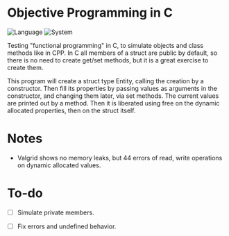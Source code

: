 # Objective Programming in C 

![Language](https://img.shields.io/badge/Language-C-00599c?style=for-the-badge&logo=c)
![System](https://img.shields.io/badge/System-Arch_WSL2-A100FF?style=for-the-badge&logo=windows)

Testing "functional programming" in C, to simulate objects and class methods like in CPP.
In C all members of a struct are public by default, so there is no need to create get/set methods, but it is a great exercise to create them. 

This program will create a struct type Entity, calling the creation by a constructor. Then fill its properties by passing values as arguments in the constructor, and changing them later, via set methods. The current values are printed out by a method. Then it is liberated using free on the dynamic allocated properties, then on the struct itself.

# Notes

- Valgrid shows no memory leaks, but 44 errors of read, write operations on dynamic allocated values. 

# To-do

- [ ] Simulate private members.
- [ ] Fix errors and undefined behavior.

